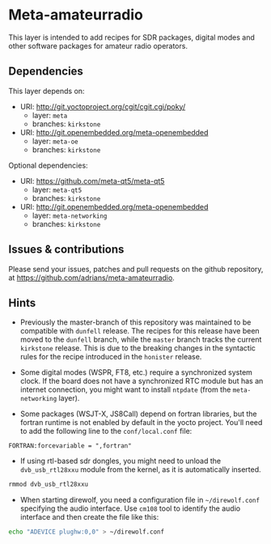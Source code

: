 # Meta-amateurradio

This layer is intended to add recipes for SDR packages, digital modes and other
software packages for amateur radio operators.

## Dependencies

This layer depends on:

* URI: http://git.yoctoproject.org/cgit/cgit.cgi/poky/
  * layer: `meta`
  * branches: `kirkstone`
* URI: http://git.openembedded.org/meta-openembedded
  * layer: `meta-oe`
  * branches: `kirkstone`

Optional dependencies:

* URI: https://github.com/meta-qt5/meta-qt5
  * layer: `meta-qt5`
  * branches: `kirkstone`
* URI: http://git.openembedded.org/meta-openembedded
  * layer: `meta-networking`
  * branches: `kirkstone`

## Issues & contributions

Please send your issues, patches and pull requests on the github repository, at
<https://github.com/adrians/meta-amateurradio>.

## Hints

* Previously the master-branch of this repository was maintained to be
compatible with `dunfell` release. The recipes for this
release have been moved to the `dunfell` branch, while the `master`
branch tracks the current `kirkstone` release. This is due to the breaking
changes in the syntactic rules for the recipe introduced in the `honister`
release.

* Some digital modes (WSPR, FT8, etc.) require a synchronized system clock. If
the board does not have a synchronized RTC module but has an internet
connection, you might want to install `ntpdate` (from the `meta-networking`
layer).

* Some packages (WSJT-X, JS8Call) depend on fortran libraries, but the fortran
runtime is not enabled by default in the yocto project. You'll need to add the
following line to the `conf/local.conf` file:
```
FORTRAN:forcevariable = ",fortran"
```

* If using rtl-based sdr dongles, you might need to unload the `dvb_usb_rtl28xxu`
module from the kernel, as it is automatically inserted.
```bash
rmmod dvb_usb_rtl28xxu
```

* When starting direwolf, you need a configuration file in `~/direwolf.conf`
specifying the audio interface. Use `cm108` tool to identify the audio interface
and then create the file like this:
```bash
echo "ADEVICE plughw:0,0" > ~/direwolf.conf
```
